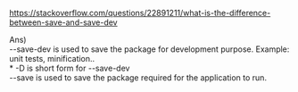 https://stackoverflow.com/questions/22891211/what-is-the-difference-between-save-and-save-dev	


Ans)  	  
--save-dev is used to save the package for development purpose. Example: unit tests, minification..   
	* -D is short form for --save-dev	  
--save is used to save the package required for the application to run.	  
